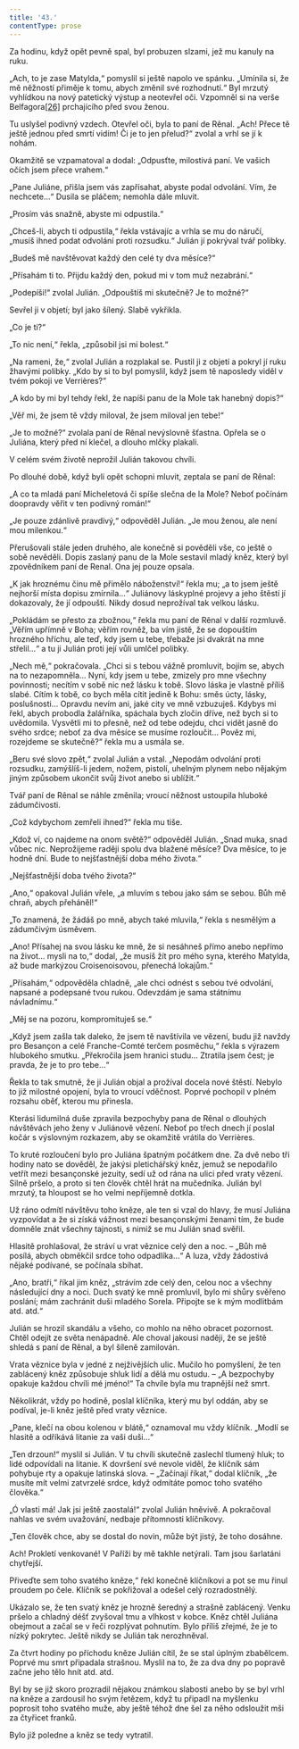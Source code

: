 ```yaml
---
title: '43.'
contentType: prose
---
```


Za hodinu, když opět pevně spal, byl probuzen slzami, jež mu kanuly na ruku.

„Ach, to je zase Matylda,“ pomyslil si ještě napolo ve spánku. „Umínila si, že mě něžností přiměje k tomu, abych změnil své rozhodnutí.“ Byl mrzutý vyhlídkou na nový patetický výstup a neotevřel oči. Vzpomněl si na verše Belfagora[\[26\]](./resources/undefined) prchajícího před svou ženou.

Tu uslyšel podivný vzdech. Otevřel oči, byla to paní de Rênal. „Ach! Přece tě ještě jednou před smrtí vidím! Či je to jen přelud?“ zvolal a vrhl se jí k nohám.

Okamžitě se vzpamatoval a dodal: „Odpusťte, milostivá paní. Ve vašich očích jsem přece vrahem.“

„Pane Juliáne, přišla jsem vás zapřísahat, abyste podal odvolání. Vím, že nechcete…“ Dusila se pláčem; nemohla dále mluvit.

„Prosím vás snažně, abyste mi odpustila.“

„Chceš-li, abych ti odpustila,“ řekla vstávajíc a vrhla se mu do náručí, „musíš ihned podat odvolání proti rozsudku.“ Julián jí pokrýval tvář polibky.

„Budeš mě navštěvovat každý den celé ty dva měsíce?“

„Přísahám ti to. Přijdu každý den, pokud mi v tom muž nezabrání.“

„Podepíši!“ zvolal Julián. „Odpouštíš mi skutečně? Je to možné?“

Sevřel ji v objetí; byl jako šílený. Slabě vykřikla.

„Co je ti?“

„To nic není,“ řekla, „způsobil jsi mi bolest.“

„Na rameni, že,“ zvolal Julián a rozplakal se. Pustil ji z objetí a pokryl jí ruku žhavými polibky. „Kdo by si to byl pomyslil, když jsem tě naposledy viděl v tvém pokoji ve Verrières?“

„A kdo by mi byl tehdy řekl, že napíši panu de la Mole tak hanebný dopis?“

„Věř mi, že jsem tě vždy miloval, že jsem miloval jen tebe!“

„Je to možné?“ zvolala paní de Rênal nevýslovně šťastna. Opřela se o Juliána, který před ní klečel, a dlouho mlčky plakali.

V celém svém životě neprožil Julián takovou chvíli.

Po dlouhé době, když byli opět schopni mluvit, zeptala se paní de Rênal:

„A co ta mladá paní Micheletová či spíše slečna de la Mole? Neboť počínám doopravdy věřit v ten podivný román!“

„Je pouze zdánlivě pravdivý,“ odpověděl Julián. „Je mou ženou, ale není mou milenkou.“

Přerušovali stále jeden druhého, ale konečně si pověděli vše, co ještě o sobě nevěděli. Dopis zaslaný panu de la Mole sestavil mladý kněz, který byl zpovědníkem paní de Renal. Ona jej pouze opsala.

„K jak hroznému činu mě přimělo náboženství!“ řekla mu; „a to jsem ještě nejhorší místa dopisu zmírnila…“ Juliánovy láskyplné projevy a jeho štěstí jí dokazovaly, že jí odpouští. Nikdy dosud neprožíval tak velkou lásku.

„Pokládám se přesto za zbožnou,“ řekla mu paní de Rênal v další rozmluvě. „Věřím upřímně v Boha; věřím rovněž, ba vím jistě, že se dopouštím hrozného hříchu, ale teď, kdy jsem u tebe, třebaže jsi dvakrát na mne střelil…“ a tu ji Julián proti její vůli umlčel polibky.

„Nech mě,“ pokračovala. „Chci si s tebou vážně promluvit, bojím se, abych na to nezapomněla… Nyní, kdy jsem u tebe, zmizely pro mne všechny povinnosti; necítím v sobě nic než lásku k tobě. Slovo láska je vlastně příliš slabé. Cítím k tobě, co bych měla cítit jedině k Bohu: směs úcty, lásky, poslušnosti… Opravdu nevím ani, jaké city ve mně vzbuzuješ. Kdybys mi řekl, abych probodla žalářníka, spáchala bych zločin dříve, než bych si to uvědomila. Vysvětli mi to přesně, než od tebe odejdu, chci vidět jasně do svého srdce; neboť za dva měsíce se musíme rozloučit… Pověz mi, rozejdeme se skutečně?“ řekla mu a usmála se.

„Beru své slovo zpět,“ zvolal Julián a vstal. „Nepodám odvolání proti rozsudku, zamýšlíš-li jedem, nožem, pistolí, uhelným plynem nebo nějakým jiným způsobem ukončit svůj život anebo si ublížit.“

Tvář paní de Rênal se náhle změnila; vroucí něžnost ustoupila hluboké zádumčivosti.

„Což kdybychom zemřeli ihned?“ řekla mu tiše.

„Kdož ví, co najdeme na onom světě?“ odpověděl Julián. „Snad muka, snad vůbec nic. Neprožijeme raději spolu dva blažené měsíce? Dva měsíce, to je hodně dní. Bude to nejšťastnější doba mého života.“

„Nejšťastnější doba tvého života?“

„Ano,“ opakoval Julián vřele, „a mluvím s tebou jako sám se sebou. Bůh mě chraň, abych přeháněl!“

„To znamená, že žádáš po mně, abych také mluvila,“ řekla s nesmělým a zádumčivým úsměvem.

„Ano! Přísahej na svou lásku ke mně, že si nesáhneš přímo anebo nepřímo na život… mysli na to,“ dodal, „že musíš žít pro mého syna, kterého Matylda, až bude markýzou Croisenoisovou, přenechá lokajům.“

„Přísahám,“ odpověděla chladně, „ale chci odnést s sebou tvé odvolání, napsané a podepsané tvou rukou. Odevzdám je sama státnímu návladnímu.“

„Měj se na pozoru, kompromituješ se.“

„Když jsem zašla tak daleko, že jsem tě navštívila ve vězení, budu již navždy pro Besançon a celé Franche-Comté terčem posměchu,“ řekla s výrazem hlubokého smutku. „Překročila jsem hranici studu… Ztratila jsem čest; je pravda, že je to pro tebe…“

Řekla to tak smutně, že ji Julián objal a prožíval docela nové štěstí. Nebylo to již milostné opojení, byla to vroucí vděčnost. Poprvé pochopil v plném rozsahu oběť, kterou mu přinesla.

Kterási lidumilná duše zpravila bezpochyby pana de Rênal o dlouhých návštěvách jeho ženy v Juliánově vězení. Neboť po třech dnech jí poslal kočár s výslovným rozkazem, aby se okamžitě vrátila do Verrières.

To kruté rozloučení bylo pro Juliána špatným počátkem dne. Za dvě nebo tři hodiny nato se dověděl, že jakýsi pletichářský kněz, jemuž se nepodařilo vetřít mezi besançonské jezuity, sedí už od rána na ulici před vraty vězení. Silně pršelo, a proto si ten člověk chtěl hrát na mučedníka. Julián byl mrzutý, ta hloupost se ho velmi nepříjemně dotkla.

Už ráno odmítl návštěvu toho kněze, ale ten si vzal do hlavy, že musí Juliána vyzpovídat a že si získá vážnost mezi besançonskými ženami tím, že bude domněle znát všechny tajnosti, s nimiž se mu Julián snad svěřil.

Hlasitě prohlašoval, že stráví u vrat věznice celý den a noc. – „Bůh mě posílá, abych obměkčil srdce toho odpadlíka…“ A luza, vždy žádostivá nějaké podívané, se počínala sbíhat.

„Ano, bratři,“ říkal jim kněz, „strávím zde celý den, celou noc a všechny následující dny a noci. Duch svatý ke mně promluvil, bylo mi shůry svěřeno poslání; mám zachránit duši mladého Sorela. Připojte se k mým modlitbám atd. atd.“

Julián se hrozil skandálu a všeho, co mohlo na něho obracet pozornost. Chtěl odejít ze světa nenápadně. Ale choval jakousi naději, že se ještě shledá s paní de Rênal, a byl šíleně zamilován.

Vrata věznice byla v jedné z nejživějších ulic. Mučilo ho pomyšlení, že ten zablácený kněz způsobuje shluk lidí a dělá mu ostudu. – „A bezpochyby opakuje každou chvíli mé jméno!“ Ta chvíle byla mu trapnější než smrt.

Několikrát, vždy po hodině, poslal klíčníka, který mu byl oddán, aby se podíval, je-li kněz ještě před vraty věznice.

„Pane, klečí na obou kolenou v blátě,“ oznamoval mu vždy klíčník. „Modlí se hlasitě a odříkává litanie za vaši duši…“

„Ten drzoun!“ myslil si Julián. V tu chvíli skutečně zaslechl tlumený hluk; to lidé odpovídali na litanie. K dovršení své nevole viděl, že klíčník sám pohybuje rty a opakuje latinská slova. – „Začínají říkat,“ dodal klíčník, „že musíte mít velmi zatvrzelé srdce, když odmítáte pomoc toho svatého člověka.“

„Ó vlasti má! Jak jsi ještě zaostalá!“ zvolal Julián hněvivě. A pokračoval nahlas ve svém uvažování, nedbaje přítomnosti klíčníkovy.

„Ten člověk chce, aby se dostal do novin, může být jistý, že toho dosáhne.

Ach! Prokletí venkované! V Paříži by mě takhle netýrali. Tam jsou šarlatáni chytřejší.

Přiveďte sem toho svatého kněze,“ řekl konečně klíčníkovi a pot se mu řinul proudem po čele. Klíčník se pokřižoval a odešel celý rozradostnělý.

Ukázalo se, že ten svatý kněz je hrozně šeredný a strašně zablácený. Venku pršelo a chladný déšť zvyšoval tmu a vlhkost v kobce. Kněz chtěl Juliána obejmout a začal se v řeči rozplývat pohnutím. Bylo příliš zřejmé, že je to nízký pokrytec. Ještě nikdy se Julián tak nerozhněval.

Za čtvrt hodiny po příchodu kněze Julián cítil, že se stal úplným zbabělcem. Poprvé mu smrt připadala strašnou. Myslil na to, že za dva dny po popravě začne jeho tělo hnít atd. atd.

Byl by se již skoro prozradil nějakou známkou slabosti anebo by se byl vrhl na kněze a zardousil ho svým řetězem, když tu připadl na myšlenku poprosit toho svatého muže, aby ještě téhož dne šel za něho odsloužit mši za čtyřicet franků.

Bylo již poledne a kněz se tedy vytratil.
